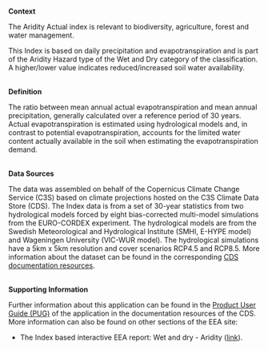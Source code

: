 <br />**Context**

The Aridity Actual index is relevant to biodiversity, agriculture, forest and water management.

This Index is based on daily precipitation and evapotranspiration and is part of the Aridity Hazard type of the Wet and Dry category of the classification.
A higher/lower value indicates reduced/increased soil water availability.

<br />**Definition**

The ratio between mean annual actual evapotranspiration and mean annual precipitation, generally calculated over a reference period of 30 years. Actual evapotranspiration is estimated using hydrological models and, in contrast to potential evapotranspiration, accounts for the limited water content actually available in the soil when estimating the evapotranspiration demand.

<br />**Data Sources**

The data was assembled on behalf of the Copernicus Climate Change Service (C3S) based on climate projections hosted on the C3S Climate Data Store (CDS). The Index data is from a set of 30-year statistics from two hydrological models forced by eight bias-corrected multi-model simulations from the EURO-CORDEX experiment. The hydrological models are from the Swedish Meteorological and Hydrological Institute (SMHI, E-HYPE model) and Wageningen University (VIC-WUR model). The hydrological simulations have a 5km x 5km resolution and cover scenarios RCP4.5 and RCP8.5. More information about the dataset can be found in the corresponding [CDS documentation resources](https://cds.climate.copernicus.eu/cdsapp#!/dataset/sis-hydrology-variables-derived-projections).

<br />**Supporting Information**

Further information about this application can be found in the [Product User Guide (PUG)](https://datastore.copernicus-climate.eu/documents/ecde/17-ecde-app-aridity-actual-v1.0.pdf) of the application in the documentation resources of the CDS.
More information can also be found on other sections of the EEA site:

- The Index based interactive EEA report: Wet and dry - Aridity ([link](https://www.eea.europa.eu/publications/europes-changing-climate-hazards-1/wet-and-dry-1/wet-and-dry-aridity)).
